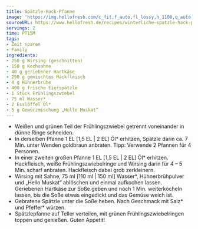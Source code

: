 ```yaml
---
title: Spätzle-Hack-Pfanne
image: 'https://img.hellofresh.com/c_fit,f_auto,fl_lossy,h_1100,q_auto,w_2600/hellofresh_s3/image/winterliche-spatzle-hack-pfanne-8f570992.jpg'
sourceURL: https://www.hellofresh.de/recipes/winterliche-spatzle-hack-pfanne-633192f20d76680292024247
servings: 2
time: PT15M
tags:
- Zeit sparen
- Family
ingredients:
- 250 g Wirsing (geschnitten)
- 150 g Kochsahne
- 40 g geriebener Hartkäse
- 250 g gemischtes Hackfleisch
- 4 g Hühnerbrühe
- 400 g frische Eierspätzle
- 1 Stück Frühlingszwiebel
- 75 ml Wasser*
- 2 Esslöffel Öl*
- 5 g Gewürzmischung „Hello Muskat“
---
```


- Weißen und grünen Teil der Frühlingszwiebel getrennt voneinander in dünne Ringe schneiden.
- In derselben Pfanne 1 EL [1,5 EL | 2 EL] Öl\* erhitzen, Spätzle darin ca. 7 Min. unter Wenden goldbraun anbraten.  Tipp: Verwende 2 Pfannen für 4 Personen.
- In einer zweiten großen Pfanne 1 EL [1,5 EL | 2 EL] Öl\* erhitzen. Hackfleisch, weiße Frühlingszwiebelringe und Wirsing darin für 4 – 5 Min. scharf anbraten. Hackfleisch dabei grob zerkleinern.
- Wirsing mit Sahne, 75 ml [110 ml | 150 ml] Wasser\*, Hühnerbrühpulver und „Hello Muskat“ ablöschen und einmal aufkochen lassen.  Geriebenen Hartkäse zur Soße geben und noch 1 Min. weiterköcheln lassen, bis die Soße etwas eingedickt und das Gemüse weich ist.
- Gebratene Spätzle unter die Soße heben. Nach Geschmack mit Salz\* und Pfeffer\* würzen.
- Spätzlepfanne auf Teller verteilen, mit grünen Frühlingszwiebelringen toppen und genießen. Guten Appetit!
